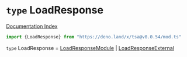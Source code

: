 # `type` LoadResponse

[Documentation Index](../README.md)

```ts
import {LoadResponse} from "https://deno.land/x/tsa@v0.0.54/mod.ts"
```

`type` LoadResponse = [LoadResponseModule](../interface.LoadResponseModule/README.md) | [LoadResponseExternal](../interface.LoadResponseExternal/README.md)